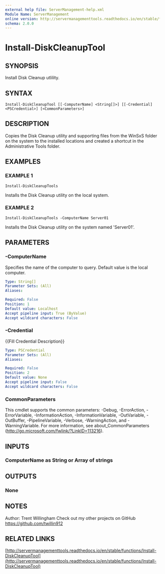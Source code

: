 ```yaml
---
external help file: ServerManagement-help.xml
Module Name: ServerManagement
online version: http://servermanagementtools.readthedocs.io/en/stable/functions/Install-DiskCleanupTool
schema: 2.0.0
---
```


# Install-DiskCleanupTool

## SYNOPSIS
Install Disk Cleanup utlility.

## SYNTAX

```
Install-DiskCleanupTool [[-ComputerName] <String[]>] [[-Credential] <PSCredential>] [<CommonParameters>]
```

## DESCRIPTION
Copies the Disk Cleanup utility and supporting files from the WinSxS folder on the system to the installed locations and created a shortcut in the Administrative Tools folder.

## EXAMPLES

### EXAMPLE 1
```
Install-DiskCleanupTools
```

Installs the Disk Cleanup utility on the local system.

### EXAMPLE 2
```
Install-DiskCleanupTools -ComputerName Server01
```

Installs the Disk Cleanup utility on the system named 'Server01'.

## PARAMETERS

### -ComputerName
Specifies the name of the computer to query. 
Default value is the local computer.

```yaml
Type: String[]
Parameter Sets: (All)
Aliases:

Required: False
Position: 1
Default value: Localhost
Accept pipeline input: True (ByValue)
Accept wildcard characters: False
```

### -Credential
{{Fill Credential Description}}

```yaml
Type: PSCredential
Parameter Sets: (All)
Aliases:

Required: False
Position: 2
Default value: None
Accept pipeline input: False
Accept wildcard characters: False
```

### CommonParameters
This cmdlet supports the common parameters: -Debug, -ErrorAction, -ErrorVariable, -InformationAction, -InformationVariable, -OutVariable, -OutBuffer, -PipelineVariable, -Verbose, -WarningAction, and -WarningVariable. For more information, see about_CommonParameters (http://go.microsoft.com/fwlink/?LinkID=113216).

## INPUTS

### ComputerName as String or Array of strings

## OUTPUTS

### None

## NOTES
Author: Trent Willingham
Check out my other projects on GitHub https://github.com/twillin912

## RELATED LINKS

[http://servermanagementtools.readthedocs.io/en/stable/functions/Install-DiskCleanupTool](http://servermanagementtools.readthedocs.io/en/stable/functions/Install-DiskCleanupTool)

